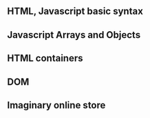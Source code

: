 ## HTML, Javascript basic syntax

## Javascript Arrays and Objects

## HTML containers

## DOM

## Imaginary online store

